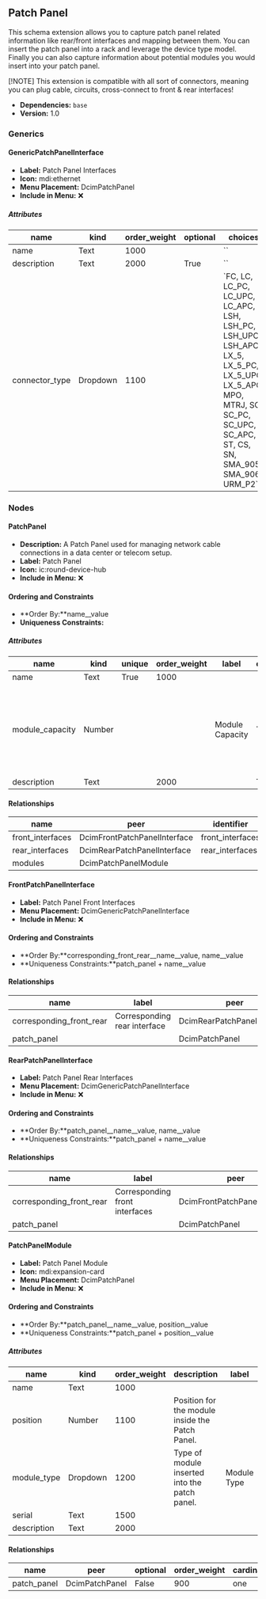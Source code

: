 ## Patch Panel

This schema extension allows you to capture patch panel related information like rear/front interfaces and mapping between them. You can insert the patch panel into a rack and leverage the device type model. Finally you can also capture information about potential modules you would insert into your patch panel.

[!NOTE]
This extension is compatible with all sort of connectors, meaning you can plug cable, circuits, cross-connect to front & rear interfaces!

- **Dependencies:** `base`
- **Version:** 1.0

### Generics

#### GenericPatchPanelInterface

- **Label:** Patch Panel Interfaces
- **Icon:** mdi:ethernet
- **Menu Placement:** DcimPatchPanel
- **Include in Menu:** ❌

##### Attributes

| name | kind | order_weight | optional | choices |
| ---- | ---- | ------------ | -------- | ------- |
| name | Text | 1000 |  | \`\` |
| description | Text | 2000 | True | \`\` |
| connector\_type | Dropdown | 1100 |  | \`FC, LC, LC\_PC, LC\_UPC, LC\_APC, LSH, LSH\_PC, LSH\_UPC, LSH\_APC, LX\_5, LX\_5\_PC, LX\_5\_UPC, LX\_5\_APC, MPO, MTRJ, SC, SC\_PC, SC\_UPC, SC\_APC, ST, CS, SN, SMA\_905, SMA\_906, URM\_P2\` |

### Nodes

#### PatchPanel

- **Description:** A Patch Panel used for managing network cable connections in a data center or telecom setup.
- **Label:** Patch Panel
- **Icon:** ic:round-device-hub
- **Include in Menu:** ❌

#### Ordering and Constraints

- **Order By:**name__value
- **Uniqueness Constraints:**

##### Attributes

| name | kind | unique | order_weight | label | optional | description |
| ---- | ---- | ------ | ------------ | ----- | -------- | ----------- |
| name | Text | True | 1000 |  |  |  |
| module\_capacity | Number |  |  | Module Capacity | True | The maximum number of modules that can be housed within this patch panel\. |
| description | Text |  | 2000 |  | True |  |

#### Relationships

| name | peer | identifier | optional | cardinality | kind |
| ---- | ---- | ---------- | -------- | ----------- | ---- |
| front\_interfaces | DcimFrontPatchPanelInterface | front\_interfaces | True | many | Component |
| rear\_interfaces | DcimRearPatchPanelInterface | rear\_interfaces | True | many | Component |
| modules | DcimPatchPanelModule |  | True | many | Component |

#### FrontPatchPanelInterface

- **Label:** Patch Panel Front Interfaces
- **Menu Placement:** DcimGenericPatchPanelInterface
- **Include in Menu:** ❌

#### Ordering and Constraints

- **Order By:**corresponding_front_rear__name__value, name__value
- **Uniqueness Constraints:**patch_panel + name__value

#### Relationships

| name | label | peer | order_weight | optional | cardinality | kind | identifier |
| ---- | ----- | ---- | ------------ | -------- | ----------- | ---- | ---------- |
| corresponding\_front\_rear | Corresponding rear interface | DcimRearPatchPanelInterface | 1200 | True | one | Attribute |  |
| patch\_panel |  | DcimPatchPanel | 900 | False | one | Parent | front\_interfaces |

#### RearPatchPanelInterface

- **Label:** Patch Panel Rear Interfaces
- **Menu Placement:** DcimGenericPatchPanelInterface
- **Include in Menu:** ❌

#### Ordering and Constraints

- **Order By:**patch_panel__name__value, name__value
- **Uniqueness Constraints:**patch_panel + name__value

#### Relationships

| name | label | peer | order_weight | optional | cardinality | kind | identifier |
| ---- | ----- | ---- | ------------ | -------- | ----------- | ---- | ---------- |
| corresponding\_front\_rear | Corresponding front interfaces | DcimFrontPatchPanelInterface | 1200 | True | many | Attribute |  |
| patch\_panel |  | DcimPatchPanel | 900 | False | one | Parent | rear\_interfaces |

#### PatchPanelModule

- **Label:** Patch Panel Module
- **Icon:** mdi:expansion-card
- **Menu Placement:** DcimPatchPanel
- **Include in Menu:** ❌

#### Ordering and Constraints

- **Order By:**patch_panel__name__value, position__value
- **Uniqueness Constraints:**patch_panel + position__value

##### Attributes

| name | kind | order_weight | description | label | optional | choices |
| ---- | ---- | ------------ | ----------- | ----- | -------- | ------- |
| name | Text | 1000 |  |  |  | \`\` |
| position | Number | 1100 | Position for the module inside the Patch Panel\. |  |  | \`\` |
| module\_type | Dropdown | 1200 | Type of module inserted into the patch panel\. | Module Type | True | \`3\_mpo\_24\_fo\_lc\` |
| serial | Text | 1500 |  |  | True | \`\` |
| description | Text | 2000 |  |  | True | \`\` |

#### Relationships

| name | peer | optional | order_weight | cardinality | kind |
| ---- | ---- | -------- | ------------ | ----------- | ---- |
| patch\_panel | DcimPatchPanel | False | 900 | one | Parent |

